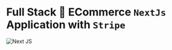 # Full Stack 🛒 ECommerce `NextJs` Application with `Stripe`
![Next JS](https://img.shields.io/badge/Next-black?style=for-the-badge&logo=next.js&logoColor=white)

